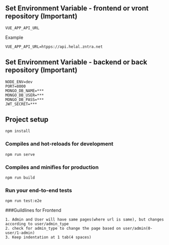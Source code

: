 ## Set Environment Variable - frontend or vront repository (Important)

```
VUE_APP_API_URL
```

Example
```
VUE_APP_API_URL=htpps://api.helal.zntra.net
```

## Set Environment Variable - backend or back repository  (Important)

```
NODE_ENV=dev
PORT=8000
MONGO_DB_NAME=***
MONGO_DB_USER=***
MONGO_DB_PASS=***
JWT_SECRET=***
```

## Project setup

```
npm install
```

### Compiles and hot-reloads for development

```
npm run serve
```

### Compiles and minifies for production

```
npm run build
```

### Run your end-to-end tests

```
npm run test:e2e
```

###Guildlines for Frontend

```
1. Admin and User will have same pages(where url is same), but changes
according to user/admin_type
2. check for admin_type to change the page based on user/admin(0-user/1-admin)
3. Keep indentation at 1 tab(4 spaces)
```
